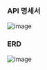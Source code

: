 ### API 명세서
![image](https://github.com/user-attachments/assets/d2dd7feb-4189-4203-9278-58472a140d70)
### ERD
![image](https://github.com/user-attachments/assets/b2254bf7-70df-421e-bd2e-d7cc53ddd367)

